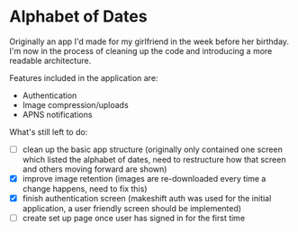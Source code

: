 # Alphabet of Dates

Originally an app I'd made for my girlfriend in the week before her birthday. 
I'm now in the process of cleaning up the code and introducing a more readable architecture.

Features included in the application are:

- Authentication
- Image compression/uploads
- APNS notifications

What's still left to do: 

- [ ] clean up the basic app structure (originally only contained one screen which listed the alphabet of dates, need to restructure how that screen and others moving forward are shown)
- [x] improve image retention (images are re-downloaded every time a change happens, need to fix this)
- [x] finish authentication screen (makeshift auth was used for the initial application, a user friendly screen should be implemented)
- [ ] create set up page once user has signed in for the first time
